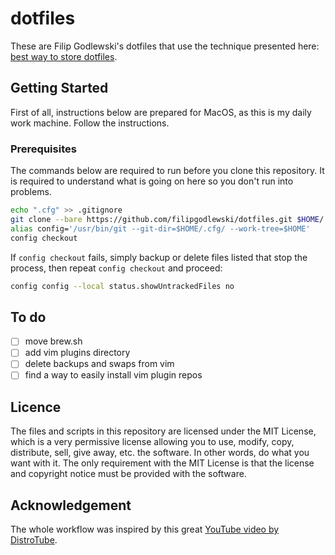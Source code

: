 # dotfiles

These are Filip Godlewski's dotfiles that use the technique presented here: [best way to store dotfiles](https://developer.atlassian.com/blog/2016/02/best-way-to-store-dotfiles-git-bare-repo/).

## Getting Started

First of all, instructions below are prepared for MacOS, as this is my daily work machine. Follow the instructions.

### Prerequisites

The commands below are required to run before you clone this repository. It is required to understand what is going on here so you don't run into problems.

```sh
echo ".cfg" >> .gitignore
git clone --bare https://github.com/filipgodlewski/dotfiles.git $HOME/.cfg
alias config='/usr/bin/git --git-dir=$HOME/.cfg/ --work-tree=$HOME'
config checkout
```

If `config checkout` fails, simply backup or delete files listed that stop the process, then repeat `config checkout` and proceed:

```sh
config config --local status.showUntrackedFiles no
```

## To do

- [ ] move brew.sh
- [ ] add vim plugins directory
- [ ] delete backups and swaps from vim
- [ ] find a way to easily install vim plugin repos

## Licence

The files and scripts in this repository are licensed under the MIT License, which is a very permissive license allowing you to use, modify, copy, distribute, sell, give away, etc. the software. In other words, do what you want with it. The only requirement with the MIT License is that the license and copyright notice must be provided with the software.

## Acknowledgement

The whole workflow was inspired by this great [YouTube video by DistroTube](https://www.youtube.com/watch?v=tBoLDpTWVOM).
